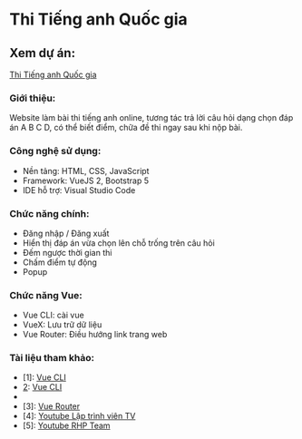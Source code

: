 # Thi Tiếng anh Quốc gia

## Xem dự án:
[Thi Tiếng anh Quốc gia](https://thi.tuz.vn/)


### Giới thiệu:
Website làm bài thi tiếng anh online, tương tác trả lời câu hỏi dạng chọn đáp án A B C D, có thể biết điểm, chữa đề thi ngay sau khi nộp bài.

### Công nghệ sử dụng:
- Nền tảng: HTML, CSS, JavaScript
- Framework: VueJS 2, Bootstrap 5
- IDE hỗ trợ: Visual Studio Code

### Chức năng chính:
- Đăng nhập / Đăng xuất
- Hiển thị đáp án vừa chọn lên chỗ trống trên câu hỏi
- Đếm ngược thời gian thi
- Chấm điểm tự động
- Popup

### Chức năng Vue:
- Vue CLI: cài vue
- VueX: Lưu trữ dữ liệu
- Vue Router: Điều hướng link trang web

### Tài liệu tham khảo:
- [1]: [Vue CLI](https://cli.vuejs.org/)
- [2]: [Vue CLI](https://vuex.vuejs.org/)
- [2]: [VueX](https://vuex.vuejs.org/)
- [3]: [Vue Router](https://router.vuejs.org/)
- [4]: [Youtube Lập trình viên TV](https://www.youtube.com/@laptrinhvientv192)
- [5]: [Youtube RHP Team](https://www.youtube.com/@RHPTeam)
